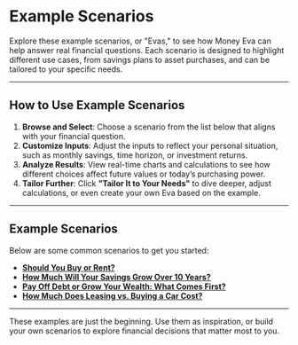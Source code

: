 # Example Scenarios

Explore these example scenarios, or "Evas," to see how Money Eva can help answer real financial questions. Each scenario is designed to highlight different use cases, from savings plans to asset purchases, and can be tailored to your specific needs.

---

## How to Use Example Scenarios

1. **Browse and Select**: Choose a scenario from the list below that aligns with your financial question.
2. **Customize Inputs**: Adjust the inputs to reflect your personal situation, such as monthly savings, time horizon, or investment returns.
3. **Analyze Results**: View real-time charts and calculations to see how different choices affect future values or today’s purchasing power.
4. **Tailor Further**: Click **"Tailor It to Your Needs"** to dive deeper, adjust calculations, or even create your own Eva based on the example.

---

## Example Scenarios

Below are some common scenarios to get you started:

- <a href="https://moneyeva.com/u/Monopoly/should-i-quit-renting-and-buy" target="_blank" rel="noopener">**Should You Buy or Rent?**</a>
- <a href="https://moneyeva.com/u/FinEducation/money-at-bank-vs-invested" target="_blank" rel="noopener">**How Much Will Your Savings Grow Over 10 Years?**</a>
- <a href="https://moneyeva.com/u/WorkBee/invest-first-or-pay-off-debt" target="_blank" rel="noopener">**Pay Off Debt or Grow Your Wealth: What Comes First?**</a>
- <a href="https://moneyeva.com/u/deva/cash-down-lease-or-finance-car" target="_blank" rel="noopener">**How Much Does Leasing vs. Buying a Car Cost?**</a>

---

These examples are just the beginning. Use them as inspiration, or build your own scenarios to explore financial decisions that matter most to you.
